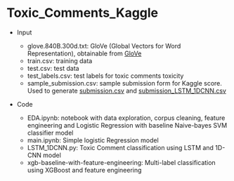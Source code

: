 # Toxic_Comments_Kaggle

* Input
  * glove.840B.300d.txt: GloVe (Global Vectors for Word Representation), obtainable from [GloVe](http://nlp.stanford.edu/data/glove.840B.300d.zip)
  * train.csv: training data
  * test.csv: test data
  * test_labels.csv: test labels for toxic comments toxicity
  * sample_submission.csv: sample submission form for Kaggle score. Used to generate [submission.csv](submission.csv) and [submission_LSTM_1DCNN.csv](submission_LSTM_1DCNN.csv)
  
* Code
  * EDA.ipynb: notebook with data exploration, corpus cleaning, feature engineering and Logistic Regression with baseline Naive-bayes SVM classifier model
  * main.ipynb: Simple logistic Regression model
  * LSTM_1DCNN.py: Toxic Comment classification using LSTM and 1D-CNN model
  * xgb-baseline-with-feature-engineering: Multi-label classification using XGBoost and feature engineering
